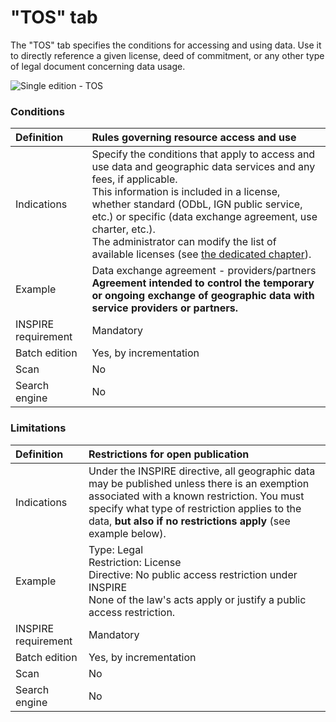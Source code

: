 # "TOS" tab

The "TOS" tab specifies the conditions for accessing and using data. Use it to directly reference a given license, deed of commitment, or any other type of legal document concerning data usage.

![Single edition - TOS](/images/inv_edit_one_cgu.png "Single edition - TOS tab")

### Conditions

| Definition          | Rules governing resource access and use |
| :------------------ | :------------------------------------------------ |
| Indications         | Specify the conditions that apply to access and use data and geographic data services and any fees, if applicable.<br />This information is included in a license, whether standard (ODbL, IGN public service, etc.) or specific (data exchange agreement, use charter, etc.).<br />The administrator can modify the list of available licenses (see [the dedicated chapter](/en/features/admin/licences.html)).|
| Example             | Data exchange agreement - providers/partners<br />**Agreement intended to control the temporary or ongoing exchange of geographic data with service providers or partners.** |
| INSPIRE requirement   | Mandatory                   |
| Batch edition     | Yes, by incrementation           |
| Scan                | No                           |
| Search engine | No                         |

### Limitations

| Definition          | Restrictions for open publication      |
| :------------------ | :---------------------------------------- |
| Indications         | Under the INSPIRE directive, all geographic data may be published unless there is an exemption associated with a known restriction. You must specify what type of restriction applies to the data, **but also if no restrictions apply** (see example below). |
| Example             | Type: Legal<br />Restriction: License<br />Directive: No public access restriction under INSPIRE<br />None of the law's acts apply or justify a public access restriction. |
| INSPIRE requirement   | Mandatory                   |
| Batch edition     | Yes, by incrementation           |
| Scan                | No                           |
| Search engine | No                         |

